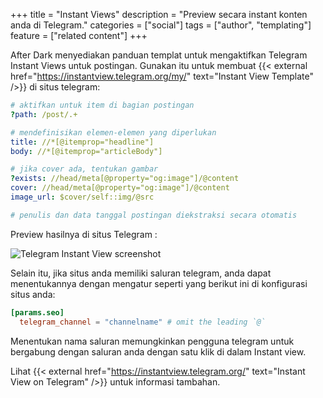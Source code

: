 +++
title = "Instant Views"
description = "Preview secara instant konten anda di Telegram."
categories = ["social"]
tags = ["author", "templating"]
feature = ["related content"]
+++

After Dark menyediakan panduan templat untuk mengaktifkan Telegram Instant Views untuk postingan. Gunakan itu untuk membuat {{< external href="https://instantview.telegram.org/my/" text="Instant View Template" />}} di situs telegram:

```yaml
# aktifkan untuk item di bagian postingan
?path: /post/.+

# mendefinisikan elemen-elemen yang diperlukan
title: //*[@itemprop="headline"]
body: //*[@itemprop="articleBody"]

# jika cover ada, tentukan gambar
?exists: //head/meta[@property="og:image"]/@content
cover: //head/meta[@property="og:image"]/@content
image_url: $cover/self::img/@src

# penulis dan data tanggal postingan diekstraksi secara otomatis
```

Preview hasilnya di situs Telegram :

![Telegram Instant View screenshot](/images/instant-view-fs8.png "Example Telegram Instant View for After Dark")

Selain itu, jika situs anda memiliki saluran telegram, anda dapat menentukannya dengan mengatur seperti yang berikut ini di konfigurasi situs anda:

```toml
[params.seo]
  telegram_channel = "channelname" # omit the leading `@`
```

Menentukan nama saluran memungkinkan pengguna telegram untuk bergabung dengan saluran anda dengan satu klik di dalam Instant view.

Lihat {{< external href="https://instantview.telegram.org/" text="Instant View on Telegram" />}} untuk informasi tambahan.
